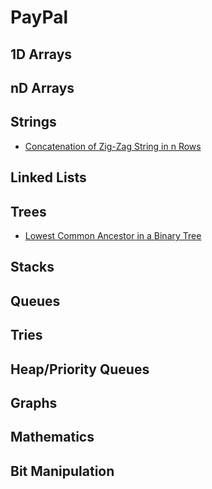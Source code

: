 # PayPal

## 1D Arrays

## nD Arrays

## Strings

* [Concatenation of Zig-Zag String in n Rows](../problem-solutions/string-problems/concatenation-of-zig-zag-string-in-n-rows.md)

## Linked Lists

## Trees

* [Lowest Common Ancestor in a Binary Tree](../problem-solutions/tree-problems/lowest-common-ancestor-in-a-binary-tree.md)

## Stacks

## Queues

## Tries

## Heap/Priority Queues

## Graphs

## Mathematics

## Bit Manipulation



